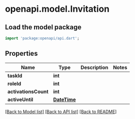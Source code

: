 # openapi.model.Invitation

## Load the model package
```dart
import 'package:openapi/api.dart';
```

## Properties
Name | Type | Description | Notes
------------ | ------------- | ------------- | -------------
**taskId** | **int** |  | 
**roleId** | **int** |  | 
**activationsCount** | **int** |  | 
**activeUntil** | [**DateTime**](DateTime.md) |  | 

[[Back to Model list]](../README.md#documentation-for-models) [[Back to API list]](../README.md#documentation-for-api-endpoints) [[Back to README]](../README.md)



